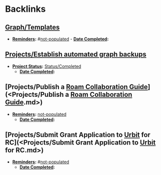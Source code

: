 
# Backlinks
## [Graph/Templates](<Graph/Templates.md>)
- **[Reminders](<Reminders.md>):** #[not-populated](<not-populated.md>) 
                - **[Date Completed](<Date Completed.md>):**

## [Projects/Establish automated graph backups](<Projects/Establish automated graph backups.md>)
- **[Project Status](<Project Status.md>):** [Status/Completed](<Status/Completed.md>)
    - **[Date Completed](<Date Completed.md>):**

## [Projects/Publish a [Roam Collaboration Guide](<Roam Collaboration Guide.md>)](<Projects/Publish a [Roam Collaboration Guide](<Roam Collaboration Guide.md>).md>)
- **[Reminders](<Reminders.md>):** [not-populated](<not-populated.md>)
    - **[Date Completed](<Date Completed.md>):**

## [Projects/Submit Grant Application to [Urbit](<Urbit.md>) for RC](<Projects/Submit Grant Application to [Urbit](<Urbit.md>) for RC.md>)
- **[Reminders](<Reminders.md>):** #[not-populated](<not-populated.md>) 
    - **[Date Completed](<Date Completed.md>):**

